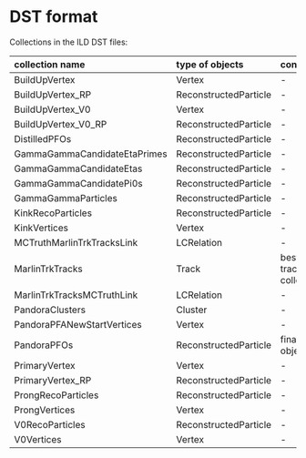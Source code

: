 
# DST format

Collections in the ILD DST files:



| collection name               | type of objects          | content                 | 
| :---------------------------- | :----------------------- | :------------------	 |
| BuildUpVertex                 | Vertex                   |   -					 |
| BuildUpVertex_RP              | ReconstructedParticle    |   -					 |
| BuildUpVertex_V0              | Vertex                   |   -					 |
| BuildUpVertex_V0_RP           | ReconstructedParticle    |   -					 |
| DistilledPFOs                 | ReconstructedParticle    |   -					 |
| GammaGammaCandidateEtaPrimes  | ReconstructedParticle    |   -					 |
| GammaGammaCandidateEtas       | ReconstructedParticle    |   -					 |
| GammaGammaCandidatePi0s       | ReconstructedParticle    |   -					 |
| GammaGammaParticles           | ReconstructedParticle    |   -					 |
| KinkRecoParticles             | ReconstructedParticle    |   -					 |
| KinkVertices                  | Vertex                   |   -					 |
| MCTruthMarlinTrkTracksLink    | LCRelation               |   -					 |
| MarlinTrkTracks               | Track                    |  best track collection  |
| MarlinTrkTracksMCTruthLink    | LCRelation               |   -					 |
| PandoraClusters               | Cluster                  |   -					 |
| PandoraPFANewStartVertices    | Vertex                   |   -					 |
| PandoraPFOs                   | ReconstructedParticle    |  final PFA objects	     |
| PrimaryVertex                 | Vertex                   |   -					 |
| PrimaryVertex_RP              | ReconstructedParticle    |   -					 |
| ProngRecoParticles            | ReconstructedParticle    |   -					 |
| ProngVertices                 | Vertex                   |   -					 |
| V0RecoParticles               | ReconstructedParticle    |   -					 |
| V0Vertices                    | Vertex                   |   -                     |





